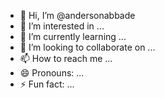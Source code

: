 - 👋 Hi, I’m @andersonabbade
- 👀 I’m interested in ...
- 🌱 I’m currently learning ...
- 💞️ I’m looking to collaborate on ...
- 📫 How to reach me ...
- 😄 Pronouns: ...
- ⚡ Fun fact: ...

<!---
andersonabbade/andersonabbade is a ✨ special ✨ repository because its `README.md` (this file) appears on your GitHub profile.
You can click the Preview link to take a look at your changes.
--->
